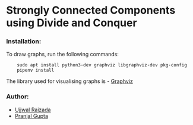 Strongly Connected Components using Divide and Conquer 
======================================================

### Installation:

To draw graphs, run the following commands:
```
    sudo apt install python3-dev graphviz libgraphviz-dev pkg-config
    pipenv install
```

The library used for visualising graphs is - [Graphviz](https://pygraphviz.github.io/documentation/latest/tutorial.html)


### Author:
* [Ujjwal Raizada](https://github.com/ujjwal-raizada)
* [Pranjal Gupta](https://github.com/PranjalGupta2199)
